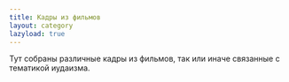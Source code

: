 ```yaml
---
title: Кадры из фильмов
layout: category
lazyload: true
---
```

Тут собраны различные кадры из фильмов,
так или иначе связанные с тематикой иудаизма.
